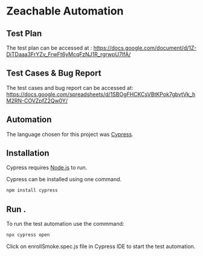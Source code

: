 # Zeachable Automation

## Test Plan

The test plan can be accessed at : <https://docs.google.com/document/d/1Z-DiTDaaa3FrYZv_FrwFt6yMcqFzNJ1R_rgrwpU7lfA/>

## Test Cases & Bug Report

The test cases and bug report can be accessed at: <https://docs.google.com/spreadsheets/d/1SBOgFHCKCsVBtKPok7gbvtVk_hM2RN-COVZpfZ2Qw0Y/>

## Automation
The language chosen for this project was [Cypress](https://www.cypress.io/).

## Installation

Cypress requires [Node.js](https://nodejs.org/) to run.

Cypress can be installed using one command.

```sh
npm install cypress
```

## Run .
To run the test automation use the commmand:
```sh
npx cypress open 
```
Click on enrollSmoke.spec.js file in Cypress IDE to start the test automation.

